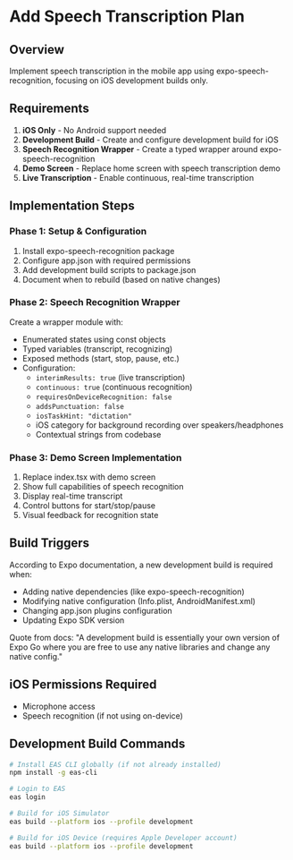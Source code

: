 # Add Speech Transcription Plan

## Overview
Implement speech transcription in the mobile app using expo-speech-recognition, focusing on iOS development builds only.

## Requirements
1. **iOS Only** - No Android support needed
2. **Development Build** - Create and configure development build for iOS
3. **Speech Recognition Wrapper** - Create a typed wrapper around expo-speech-recognition
4. **Demo Screen** - Replace home screen with speech transcription demo
5. **Live Transcription** - Enable continuous, real-time transcription

## Implementation Steps

### Phase 1: Setup & Configuration
1. Install expo-speech-recognition package
2. Configure app.json with required permissions
3. Add development build scripts to package.json
4. Document when to rebuild (based on native changes)

### Phase 2: Speech Recognition Wrapper
Create a wrapper module with:
- Enumerated states using const objects
- Typed variables (transcript, recognizing)
- Exposed methods (start, stop, pause, etc.)
- Configuration:
  - `interimResults: true` (live transcription)
  - `continuous: true` (continuous recognition)
  - `requiresOnDeviceRecognition: false`
  - `addsPunctuation: false`
  - `iosTaskHint: "dictation"`
  - iOS category for background recording over speakers/headphones
  - Contextual strings from codebase

### Phase 3: Demo Screen Implementation
1. Replace index.tsx with demo screen
2. Show full capabilities of speech recognition
3. Display real-time transcript
4. Control buttons for start/stop/pause
5. Visual feedback for recognition state

## Build Triggers
According to Expo documentation, a new development build is required when:
- Adding native dependencies (like expo-speech-recognition)
- Modifying native configuration (Info.plist, AndroidManifest.xml)
- Changing app.json plugins configuration
- Updating Expo SDK version

Quote from docs: "A development build is essentially your own version of Expo Go where you are free to use any native libraries and change any native config."

## iOS Permissions Required
- Microphone access
- Speech recognition (if not using on-device)

## Development Build Commands
```bash
# Install EAS CLI globally (if not already installed)
npm install -g eas-cli

# Login to EAS
eas login

# Build for iOS Simulator
eas build --platform ios --profile development

# Build for iOS Device (requires Apple Developer account)
eas build --platform ios --profile development